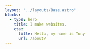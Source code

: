```yaml
---
layout: "../layouts/Base.astro"
blocks:
  - type: hero
    title: I make websites.
    cta:
      title: Hello, my name is Tony
      url: /about/
---
```

